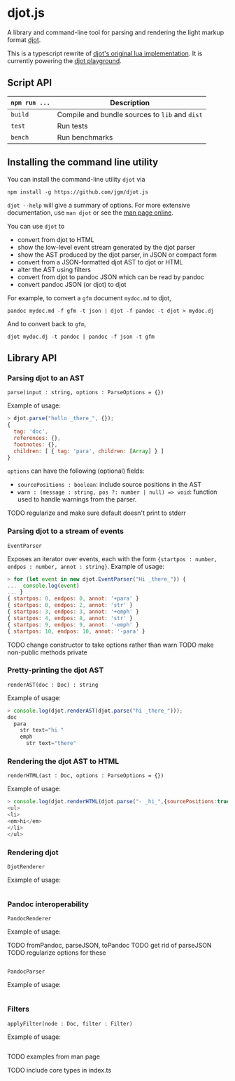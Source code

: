 # djot.js

A library and command-line tool for parsing and
rendering the light markup format [djot](https://djot.net).

This is a typescript rewrite of [djot's original lua
implementation](https://github.com/jgm/djot.lua).
It is currently powering the [djot
playground](https://djot.net/playground).

## Script API

| `npm run ...`    | Description                                    |
| ---------------- | -----------                                    |
| `build`          | Compile and bundle sources to `lib` and `dist` |
| `test`           | Run tests                                      |
| `bench`          | Run benchmarks                                 |

## Installing the command line utility

You can install the command-line utility `djot` via

```
npm install -g https://github.com/jgm/djot.js
```

`djot --help` will give a summary of options. For more
extensive documentation, use `man djot` or see the
[man page online](https://github.com/jgm/djot.js/blob/main/doc/djot.md).

You can use `djot` to

- convert from djot to HTML
- show the low-level event stream generated by the djot parser
- show the AST produced by the djot parser, in JSON or compact form
- convert from a JSON-formatted djot AST to djot or HTML
- alter the AST using filters
- convert from djot to pandoc JSON which can be read by pandoc
- convert pandoc JSON (or djot) to djot

For example, to convert a `gfm` document `mydoc.md` to djot,

```
pandoc mydoc.md -f gfm -t json | djot -f pandoc -t djot > mydoc.dj
```

And to convert back to `gfm`,

```
djot mydoc.dj -t pandoc | pandoc -f json -t gfm
```

## Library API

### Parsing djot to an AST

`parse(input : string, options : ParseOptions = {})`

Example of usage:

``` js
> djot.parse("hello _there_", {});
{
  tag: 'doc',
  references: {},
  footnotes: {},
  children: [ { tag: 'para', children: [Array] } ]
}
```

`options` can have the following (optional) fields:

- `sourcePositions : boolean`: include source positions in the AST
- `warn : (message : string, pos ?: number | null) => void`:
  function used to handle warnings from the parser.

TODO regularize and make sure default doesn't print to stderr

### Parsing djot to a stream of events

`EventParser`

Exposes an iterator over events, each with the form
`{startpos : number, endpos : number, annot : string}`.
Example of usage:

```js
> for (let event in new djot.EventParser("Hi _there_")) {
...  console.log(event)
... }
{ startpos: 0, endpos: 0, annot: '+para' }
{ startpos: 0, endpos: 2, annot: 'str' }
{ startpos: 3, endpos: 3, annot: '+emph' }
{ startpos: 4, endpos: 8, annot: 'str' }
{ startpos: 9, endpos: 9, annot: '-emph' }
{ startpos: 10, endpos: 10, annot: '-para' }
```

TODO change constructor to take options rather than warn
TODO make non-public methods private

### Pretty-printing the djot AST

`renderAST(doc : Doc) : string`

Example of usage:

``` js
> console.log(djot.renderAST(djot.parse("hi _there_")));
doc
  para
    str text="hi "
    emph
      str text="there"
```

### Rendering the djot AST to HTML

`renderHTML(ast : Doc, options : ParseOptions = {})`

Example of usage:

``` js
> console.log(djot.renderHTML(djot.parse("- _hi_",{sourcePositions:true})));
<ul>
<li>
<em>hi</em>
</li>
</ul>
```

### Rendering djot

`DjotRenderer`

Example of usage:

``` js
```


### Pandoc interoperability

`PandocRenderer`

Example of usage:

TODO fromPandoc, parseJSON, toPandoc
TODO get  rid of parseJSON
TODO regularize options for these

``` js
```


`PandocParser`

Example of usage:

``` js
```

### Filters

`applyFilter(node : Doc, filter : Filter)`

Example of usage:

``` js
```

TODO examples from man page

TODO include core types in index.ts


